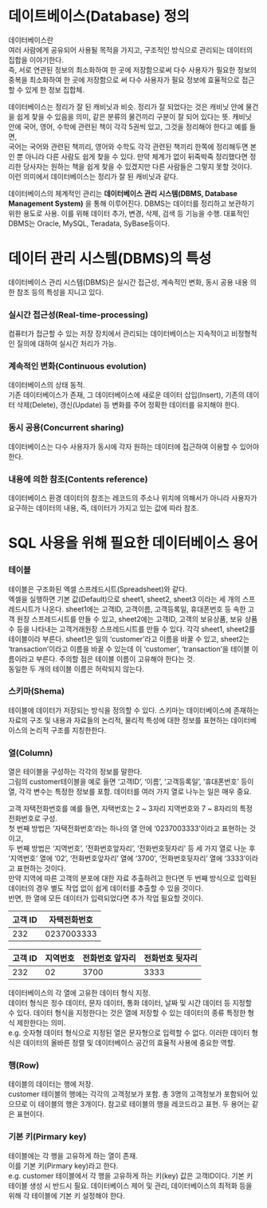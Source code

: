 # 데이트베이스(Database) 정의

데이터베이스란   
여러 사람에게 공유되어 사용될 목적을 가지고, 구조적인 방식으로 관리되는 데이터의 집합을 이야기한다.  
즉, 서로 연관된 정보의 최소화하여 한 곳에 저장함으로써 다수 사용자가 필요한 정보의 중복을 최소화하여 한 곳에 저장함으로 써 다수 사용자가 필요 정보에 효율적으로 접근할 수  있게 한 정보 집합체.

데이터베이스는 정리가 잘 된 캐비닛과 비슷. 정리가 잘 되었다는 것은 캐비닛 안에 물건을 쉽게 찾을 수 있음을 의미, 같은 분류의 물건끼리 구분이 잘 되어 있다는 뜻. 캐비닛 안에 국어, 영어, 수학에 관련된 책이 각각 5권씩 있고, 그것을 정리해야 한다고 예를 들면,  
국어는 국어와 관련된 책끼리, 영어와 수학도 각각 관련된 책끼리 한쪽에 정리해두면 본인 뿐 아니라 다른 사람도 쉽게 찾을 수 있다. 만약 체계가 없이 뒤죽박죽 정리했다면 정리한 당사자는 원하는 책을 쉽게 찾을 수 있겠지만 다른 사람들은 그렇지 못할 것이다. 이런 의미에서 데이터베이스는 정리가 잘 된 캐비닛과 같다.

데이터베이스의 체계적인 관리는 **데이터베이스 관리 시스템(DBMS, Database Management System)** 을 통해 이루어진다. DBMS는 데이터를 정리하고 보관하기 위한 용도로 사용. 이를 위해 데이터 추가, 변경, 삭제, 검색 등 기능을 수행. 대표적인 DBMS는 Oracle, MySQL, Teradata, SyBase등이다.

# 데이터 관리 시스템(DBMS)의 특성

데이터베이스 관리 시스템(DBMS)은 실시간 접근성, 계속적인 변화, 동시 공용 내용 의한 참조 등의 특성을 지니고 있다.

### 실시간 접근성(Real-time-processing)

컴퓨터가 접근할 수 있는 저장 장치에서 관리되는 데이터베이스는 지속적이고 비정형적인 질의에 대하여 실시간 처리가 가능.

### 계속적인 변화(Continuous evolution)

데이터베이스의 상태 동적.   
기존 데이터베이스가 존재, 그 데이터베이스에 새로운 데이터 삽입(Insert), 기존의 데이터 삭제(Delete), 갱신(Update) 등 변화를 주어 정확한 데이터를 유지해야 한다.

### 동시 공용(Concurrent sharing)

데이터베이스는 다수 사용자가 동시에 각자 원하는 데이터에 접근하여 이용할 수 있어야 한다.

### 내용에 의한 참조(Contents reference)

데이터베이스 환경 데이터의 참조는 레코드의 주소나 위치에 의해서가 아니라 사용자가 요구하는 데이터의 내용, 즉, 데이터가 가지고 있는 값에 따라 참조.

# SQL 사용을 위해 필요한 데이터베이스 용어

### 테이블

테이블은 구조화된 엑셀 스프레드시트(Spreadsheet)와 같다.  
엑셀을 실행하면 기본 값(Default)으로 sheet1, sheet2, sheet3 이라는 세 개의 스프레드시트가 나온다. sheet1에는 고객ID, 고객이름, 고객등록일, 휴대폰번호 등 속한 고객 원장 스프레드시트를 만들 수 있고, sheet2에는 고객ID, 고객의 보유상품, 보유 상품 수 등을 나타내는 고객거래원장 스프레드시트를 만들 수 있다. 각각 sheet1, sheet2를 테이블이라 부른다. sheet1은 일의 ‘customer’라고 이름을 바꿀 수 있고, sheet2는 ‘transaction’이라고 이름을 바꿀 수 있는데 이 ‘customer’, ‘transaction’을 테이블 이름이라고 부른다. 주의할 점은 테이블 이름이 고유해야 한다는 것.  
동일한 두 개의 테이블 이름은 허락되지 않는다.

### 스키마(Shema)

테이블에 데이터가 저장되는 방식을 정의할 수 있다. 스키마는 데이터베이스에 존재하는 자료의 구조 및 내용과 자료들의 논리적, 물리적 특성에 대한 정보를 표현하는 데이터베이스의 논리적 구조를 지칭한한다.

### 열(Column)

열은 테이블을 구성하는 각각의 정보를 말한다.  
그림의 customer테이블을 예로 들면 ‘고객ID’, ‘이름’, ‘고객등록일’, ‘휴대폰번호’ 등이 열, 각각 변수는 특정한 정보를 포함. 데이터를 여러 가지 열로 나누는 일은 매우 중요.

고객 자택전화번호를 예를 들면, 자택번호는 2 ~ 3자리 지역번호와 7 ~ 8자리의 특정 전화번호로 구성.  
첫 번째 방법은 ‘자택전화번호’라는 하나의 열 안에 ‘0237003333’이라고 표현하는 것이고,  
두 번째 방법은 ‘지역번호’, ‘전화번호앞자리’, ‘전화번호뒷자리’ 등 세 가지 열로 나눈 후 ‘지역번호’ 열에 ‘02’, ‘전화번호앞자리’ 열에 ‘3700’, ‘전화번호뒷자리’ 열에 ‘3333’이라고 표현하는 것이다.  
만약 지역에 따른 고객의 분포에 대한 자료 추출하려고 한다면 두 번째 방식으로 입력된 데이터의 경우 별도 작업 없이 쉽게 데이터를 추출할 수 있을 것이다.  
반면, 한 열에 모든 데이터가 입력되었다면 추가 작업 필요할 것이다.

| 고객 ID | 자택전화번호 |
| --- | --- |
| 232 | 0237003333 |

| 고객 ID | 지역번호 | 전화번호 앞자리 | 전화번호 뒷자리 |
| --- | --- | --- | --- |
| 232 | 02 | 3700 | 3333 |

데이터베이스의 각 열에 고유한 데이터 형식 지정.  
데이터 형식은 정수 데이터, 문자 데이터, 통화 데이터, 날짜 및 시간 데이터 등 지정할 수 있다. 데이터 형식을 지정한다는 것은 열에 저장할 수 있는 데이터의 종류 특정한 형식 제한한다는 의미.  
e.g. 숫자형 데이터 형식으로 지정된 열은 문자형으로 입력할 수 없다. 이러한 데이터 형식은 데이터의 올바른 정렬 및 데이터베이스 공간의 효율적 사용에 중요한 역할.

### 행(Row)

테이블의 데이터는 행에 저장.  
customer 테이블의 행에는 각각의 고객정보가 포함. 총 3명의 고객정보가 포함되어 있으므로 이 테이블의 행은 3개이다. 참고로 테이블의 행을 레코드라고 표현. 두 용어는 같은 표현이다.  

### 기본 키(Pirmary key)

테이블에는 각 행을 고유하게 하는 열이 존재.  
이를 기본 키(Pirmary key)라고 한다.   
e.g. customer 테이블에서 각 행을 고유하게 하는 키(key) 값은 고객ID이다. 기본 키 테이블 생성 시 반드시 필요. 데이터베이스 제어 및 관리, 데이터베이스의 최적화 등을 위해 각 테이블에 기본 키 설정해야 한다.